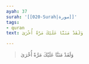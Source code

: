 ```yaml
---
ayah: 37
surah: '[[020-Surah|سورة]]'
tags:
- quran
text: وَلَقَدْ مَنَنَّا عَلَيْكَ مَرَّةً أُخْرَىٰ

---
```

> وَلَقَدْ مَنَنَّا عَلَيْكَ مَرَّةً أُخْرَىٰ
